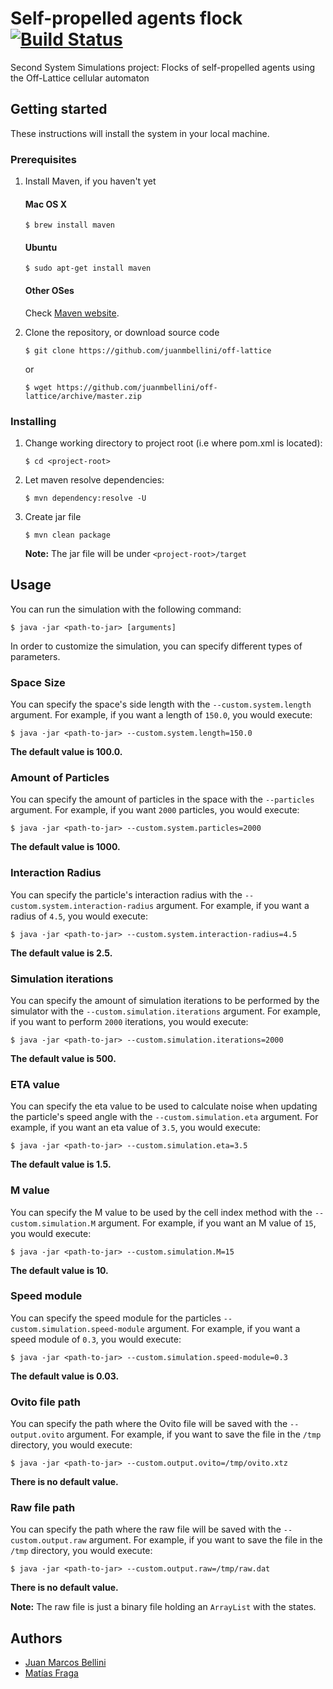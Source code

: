 # Self-propelled agents flock [![Build Status](https://travis-ci.org/juanmbellini/off-lattice.svg?branch=master)](https://travis-ci.org/juanmbellini/off-lattice)

Second System Simulations project: Flocks of self-propelled agents using the Off-Lattice cellular automaton

## Getting started

These instructions will install the system in your local machine.

### Prerequisites

1. Install Maven, if you haven't yet
    #### Mac OS X

    ```
    $ brew install maven
    ```

    #### Ubuntu

    ```
    $ sudo apt-get install maven
    ```

    #### Other OSes
    Check [Maven website](https://maven.apache.org/install.html).

2. Clone the repository, or download source code

	```
	$ git clone https://github.com/juanmbellini/off-lattice
	```
	or
	
	```
	$ wget https://github.com/juanmbellini/off-lattice/archive/master.zip
	```

### Installing

1. Change working directory to project root (i.e where pom.xml is located):

    ```
    $ cd <project-root>
    ```

2. Let maven resolve dependencies:

    ```
    $ mvn dependency:resolve -U
    ```

3. Create jar file

    ```
    $ mvn clean package
    ```
    **Note:** The jar file will be under ``` <project-root>/target ```


## Usage

You can run the simulation with the following command:

```
$ java -jar <path-to-jar> [arguments]
```

In order to customize the simulation, you can specify different types of parameters.

### Space Size
You can specify the space's side length with the ```--custom.system.length``` argument.
For example, if you want a length of ```150.0```, you would execute:

```
$ java -jar <path-to-jar> --custom.system.length=150.0
```
**The default value is 100.0.**

### Amount of Particles
You can specify the amount of particles in the space with the ```--particles``` argument.
For example, if you want ```2000``` particles, you would execute:

```
$ java -jar <path-to-jar> --custom.system.particles=2000
```

**The default value is 1000.**

### Interaction Radius
You can specify the particle's interaction radius with the ```--custom.system.interaction-radius``` argument.
For example, if you want a radius of ```4.5```, you would execute:

```
$ java -jar <path-to-jar> --custom.system.interaction-radius=4.5
```

**The default value is 2.5.**

### Simulation iterations
You can specify the amount of simulation iterations to be performed by the simulator with the ```--custom.simulation.iterations``` argument.
For example, if you want to perform ```2000``` iterations, you would execute:

```
$ java -jar <path-to-jar> --custom.simulation.iterations=2000
```

**The default value is 500.**

### ETA value
You can specify the eta value to be used to calculate noise when updating the particle's speed angle with the ```--custom.simulation.eta``` argument.
For example, if you want an eta value of ```3.5```, you would execute:

```
$ java -jar <path-to-jar> --custom.simulation.eta=3.5
```

**The default value is 1.5.**

### M value
You can specify the M value to be used by the cell index method with the ```--custom.simulation.M``` argument.
For example, if you want an M value of ```15```, you would execute:

```
$ java -jar <path-to-jar> --custom.simulation.M=15
```

**The default value is 10.**

### Speed module
You can specify the speed module for the particles ```--custom.simulation.speed-module``` argument.
For example, if you want a speed module of ```0.3```, you would execute:

```
$ java -jar <path-to-jar> --custom.simulation.speed-module=0.3
```

**The default value is 0.03.**

### Ovito file path
You can specify the path where the Ovito file will be saved with the ```--output.ovito``` argument.
For example, if you want to save the file in the ```/tmp``` directory, you would execute:

```
$ java -jar <path-to-jar> --custom.output.ovito=/tmp/ovito.xtz
```

**There is no default value.**

### Raw file path
You can specify the path where the raw file will be saved with the ```--custom.output.raw``` argument.
For example, if you want to save the file in the ```/tmp``` directory, you would execute:

```
$ java -jar <path-to-jar> --custom.output.raw=/tmp/raw.dat
```

**There is no default value.**

**Note:** The raw file is just a binary file holding an ```ArrayList``` with the states.

## Authors

- [Juan Marcos Bellini](https://github.com/juanmbellini)
- [Matías Fraga](https://github.com/matifraga)
 
